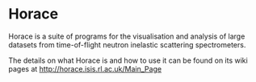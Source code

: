 # Horace
Horace is a suite of programs for the visualisation and analysis of large datasets from time-of-flight neutron inelastic scattering spectrometers.

The details on what Horace is and how to use it can be found on its wiki pages at http://horace.isis.rl.ac.uk/Main_Page
